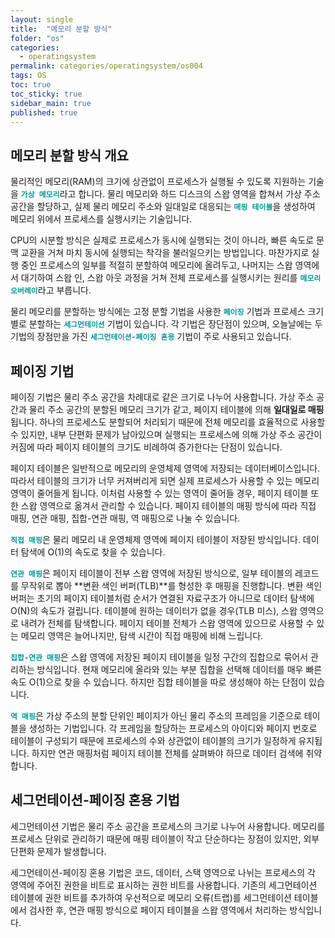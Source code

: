 ```yaml
---
layout: single
title:  "메모리 분할 방식"
folder: "os"
categories:
  - operatingsystem
permalink: categories/operatingsystem/os004
tags: OS
toc: true
toc_sticky: true
sidebar_main: true
published: true
---
```


## 메모리 분할 방식 개요
물리적인 메모리(RAM)의 크기에 상관없이 프로세스가 실행될 수 있도록 지원하는 기술을 <span style="color: rgb(3, 150, 150); font-weight: bold;">`가상 메모리`</span>라고 합니다. 물리 메모리와 하드 디스크의 스왑 영역을 합쳐서 가상 주소 공간을 할당하고, 실제 물리 메모리 주소와 일대일로 대응되는 <span style="color: rgb(3, 150, 150); font-weight: bold;">`매핑 테이블`</span>을 생성하여 메모리 위에서 프로세스를 실행시키는 기술입니다.

CPU의 시분할 방식은 실제로 프로세스가 동시에 실행되는 것이 아니라, 빠른 속도로 문맥 교환을 거쳐 마치 동시에 실행되는 착각을 불러일으키는 방법입니다. 마찬가지로 실행 중인 프로세스의 일부를 적절히 분할하여 메모리에 올려두고, 나머지는 스왑 영역에서 대기하여 스왑 인, 스왑 아웃 과정을 거쳐 전체 프로세스를 실행시키는 원리를 <span style="color: rgb(3, 150, 150); font-weight: bold;">`메모리 오버레이`</span>라고 부릅니다.

물리 메모리를 분할하는 방식에는 고정 분할 기법을 사용한 <span style="color: rgb(3, 150, 150); font-weight: bold;">`페이징`</span> 기법과 프로세스 크기별로 분할하는 <span style="color: rgb(3, 150, 150); font-weight: bold;">`세그먼테이션`</span> 기법이 있습니다. 각 기법은 장단점이 있으며, 오늘날에는 두 기법의 장점만을 가진 <span style="color: rgb(3, 150, 150); font-weight: bold;">`세그먼테이션-페이징 혼용`</span> 기법이 주로 사용되고 있습니다.

## 페이징 기법
페이징 기법은 물리 주소 공간을 차례대로 같은 크기로 나누어 사용합니다. 가상 주소 공간과 물리 주소 공간의 분할된 메모리 크기가 같고, 페이지 테이블에 의해 **일대일로 매핑**됩니다. 하나의 프로세스도 분할되어 처리되기 때문에 전체 메모리를 효율적으로 사용할 수 있지만, 내부 단편화 문제가 남아있으며 실행되는 프로세스에 의해 가상 주소 공간이 커짐에 따라 페이지 테이블의 크기도 비례하여 증가한다는 단점이 있습니다.

페이지 테이블은 일반적으로 메모리의 운영체제 영역에 저장되는 데이터베이스입니다. 따라서 테이블의 크기가 너무 커져버리게 되면 실제 프로세스가 사용할 수 있는 메모리 영역이 줄어들게 됩니다. 이처럼 사용할 수 있는 영역이 줄어들 경우, 페이지 테이블 또한 스왑 영역으로 옮겨서 관리할 수 있습니다. 페이지 테이블의 매핑 방식에 따라 직접 매핑, 연관 매핑, 집합-연관 매핑, 역 매핑으로 나눌 수 있습니다.

<span style="color: rgb(3, 150, 150); font-weight: bold;">`직접 매핑`</span>은 물리 메모리 내 운영체제 영역에 페이지 테이블이 저장된 방식입니다. 데이터 탐색에 O(1)의 속도로 찾을 수 있습니다.

<span style="color: rgb(3, 150, 150); font-weight: bold;">`연관 매핑`</span>은 페이지 테이블이 전부 스왑 영역에 저장된 방식으로, 일부 테이블의 레코드를 무작위로 뽑아 **변환 색인 버퍼(TLB)**를 형성한 후 매핑을 진행합니다. 변환 색인 버퍼는 초기의 페이지 테이블처럼 순서가 연결된 자료구조가 아니므로 데이터 탐색에 O(N)의 속도가 걸립니다. 테이블에 원하는 데이터가 없을 경우(TLB 미스), 스왑 영역으로 내려가 전체를 탐색합니다. 페이지 테이블 전체가 스왑 영역에 있으므로 사용할 수 있는 메모리 영역은 늘어나지만, 탐색 시간이 직접 매핑에 비해 느립니다.

<span style="color: rgb(3, 150, 150); font-weight: bold;">`집합-연관 매핑`</span>은 스왑 영역에 저장된 페이지 테이블을 일정 구간의 집합으로 묶어서 관리하는 방식입니다. 현재 메모리에 올라와 있는 부분 집합을 선택해 데이터를 매우 빠른 속도 O(1)으로 찾을 수 있습니다. 하지만 집합 테이블을 따로 생성해야 하는 단점이 있습니다.

<span style="color: rgb(3, 150, 150); font-weight: bold;">`역 매핑`</span>은 가상 주소의 분할 단위인 페이지가 아닌 물리 주소의 프레임을 기준으로 테이블을 생성하는 기법입니다. 각 프레임을 할당하는 프로세스의 아이디와 페이지 번호로 테이블이 구성되기 때문에 프로세스의 수와 상관없이 테이블의 크기가 일정하게 유지됩니다. 하지만 연관 매핑처럼 페이지 테이블 전체를 살펴봐야 하므로 데이터 검색에 취약합니다.

## 세그먼테이션-페이징 혼용 기법
세그먼테이션 기법은 물리 주소 공간을 프로세스의 크기로 나누어 사용합니다. 메모리를 프로세스 단위로 관리하기 때문에 매핑 테이블이 작고 단순하다는 장점이 있지만, 외부 단편화 문제가 발생합니다.

세그먼테이션-페이징 혼용 기법은 코드, 데이터, 스택 영역으로 나뉘는 프로세스의 각 영역에 주어진 권한을 비트로 표시하는 권한 비트를 사용합니다. 기존의 세그먼테이션 테이블에 권한 비트를 추가하여 우선적으로 메모리 오류(트랩)를 세그먼테이션 테이블에서 검사한 후, 연관 매핑 방식으로 페이지 테이블을 스왑 영역에서 처리하는 방식입니다.